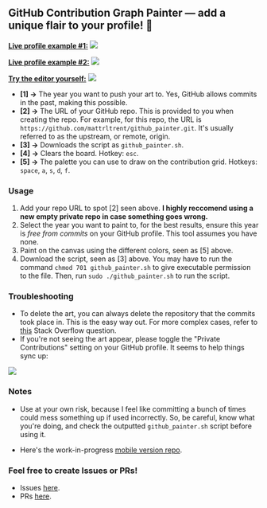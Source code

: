## GitHub Contribution Graph Painter — add a unique flair to your profile! 🎨

**[Live profile example #1:](https://github.com/mattrltrent?tab=overview&from=2018-12-01&to=2018-12-31)**
<img src="https://raw.githubusercontent.com/mattrltrent/github_painter/main/github/ex_1.JPG" width="" height="" style="display: inline"/>

**[Live profile example #2:](https://github.com/TalentedB?tab=overview&from=2019-12-01&to=2019-12-31)**
<img src="https://raw.githubusercontent.com/mattrltrent/github_painter/main/github/ex_2.JPG" width="" height="" style="display: inline"/>

**[Try the editor yourself:](https://github-painter.vercel.app/)**
<img src="https://raw.githubusercontent.com/mattrltrent/github_painter/main/github/demo_4.jpg" width="" height="" style="display: inline"/>

- **[1] ->** The year you want to push your art to. Yes, GitHub allows commits in the past, making this possible.
- **[2] ->** The URL of your GitHub repo. This is provided to you when creating the repo. For example, for this repo, the URL is `https://github.com/mattrltrent/github_painter.git`. It's usually referred to as the upstream, or remote, origin.
- **[3] ->** Downloads the script as `github_painter.sh`.
- **[4] ->** Clears the board. Hotkey: `esc`.
- **[5] ->** The palette you can use to draw on the contribution grid. Hotkeys: `space`, `a`, `s`, `d`, `f`.

### Usage

1. Add your repo URL to spot [2] seen above. **I highly reccomend using a new empty private repo in case something goes wrong.**
2. Select the year you want to paint to, for the best results, ensure this year is *free from commits* on your GitHub profile. This tool assumes you have none.
3. Paint on the canvas using the different colors, seen as [5] above.
4. Download the script, seen as [3] above. You may have to run the command `chmod 701 github_painter.sh` to give executable permission to the file. Then, run `sudo ./github_painter.sh` to run the script.

### Troubleshooting

- To delete the art, you can always delete the repository that the commits took place in. This is the easy way out. For more complex cases, refer to [this](https://stackoverflow.com/questions/448919/how-can-i-remove-a-commit-on-github) Stack Overflow question.
- If you're not seeing the art appear, please toggle the "Private Contributions" setting on your GitHub profile. It seems to help things sync up:


<img src="https://raw.githubusercontent.com/mattrltrent/github_painter/main/github/demo_2.JPG" width="" height="" style="display: inline"/>




### Notes

- Use at your own risk, because I feel like committing a bunch of times could mess something up if used incorrectly. So, be careful, know what you're doing, and check the outputted `github_painter.sh` script before using it.

- Here's the work-in-progress [mobile version repo](https://github.com/TalentedB/GitHub-Painter).

### Feel free to create Issues or PRs!

- Issues [here](https://github.com/mattrltrent/github_painter/issues).
- PRs [here](https://github.com/mattrltrent/github_painter/pulls).